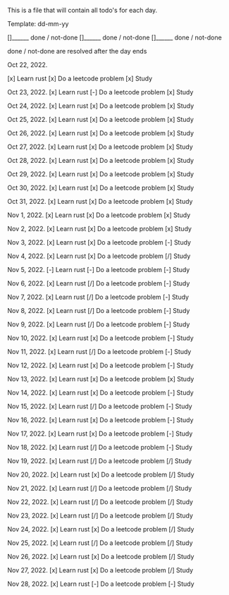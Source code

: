 
This is a file that will contain
all todo's for each day.

Template:
dd-mm-yy

[]______ done / not-done
[]______ done / not-done
[]______ done / not-done

done / not-done are resolved after
the day ends


Oct 22, 2022.

[x] Learn rust
[x] Do a leetcode problem
[x] Study


Oct 23, 2022.
[x] Learn rust
[-] Do a leetcode problem
[x] Study


Oct 24, 2022.
[x] Learn rust
[x] Do a leetcode problem
[x] Study


Oct 25, 2022.
[x] Learn rust
[x] Do a leetcode problem
[x] Study


Oct 26, 2022.
[x] Learn rust
[x] Do a leetcode problem
[x] Study


Oct 27, 2022.
[x] Learn rust
[x] Do a leetcode problem
[x] Study


Oct 28, 2022.
[x] Learn rust
[x] Do a leetcode problem
[x] Study


Oct 29, 2022.
[x] Learn rust
[x] Do a leetcode problem
[x] Study


Oct 30, 2022.
[x] Learn rust
[x] Do a leetcode problem
[x] Study


Oct 31, 2022.
[x] Learn rust
[x] Do a leetcode problem
[x] Study


Nov 1, 2022.
[x] Learn rust
[x] Do a leetcode problem
[x] Study


Nov 2, 2022.
[x] Learn rust
[x] Do a leetcode problem
[x] Study


Nov 3, 2022.
[x] Learn rust
[x] Do a leetcode problem
[-] Study


Nov 4, 2022.
[x] Learn rust
[x] Do a leetcode problem
[/] Study


Nov 5, 2022.
[-] Learn rust
[-] Do a leetcode problem
[-] Study


Nov 6, 2022.
[x] Learn rust
[/] Do a leetcode problem
[-] Study


Nov 7, 2022.
[x] Learn rust
[/] Do a leetcode problem
[-] Study


Nov 8, 2022.
[x] Learn rust
[/] Do a leetcode problem
[-] Study


Nov 9, 2022.
[x] Learn rust
[/] Do a leetcode problem
[-] Study


Nov 10, 2022.
[x] Learn rust
[x] Do a leetcode problem
[-] Study


Nov 11, 2022.
[x] Learn rust
[/] Do a leetcode problem
[-] Study


Nov 12, 2022.
[x] Learn rust
[x] Do a leetcode problem
[-] Study


Nov 13, 2022.
[x] Learn rust
[x] Do a leetcode problem
[x] Study


Nov 14, 2022.
[x] Learn rust
[x] Do a leetcode problem
[-] Study


Nov 15, 2022.
[x] Learn rust
[/] Do a leetcode problem
[-] Study


Nov 16, 2022.
[x] Learn rust
[x] Do a leetcode problem
[-] Study


Nov 17, 2022.
[x] Learn rust
[x] Do a leetcode problem
[-] Study


Nov 18, 2022.
[x] Learn rust
[/] Do a leetcode problem
[-] Study


Nov 19, 2022.
[x] Learn rust
[/] Do a leetcode problem
[/] Study


Nov 20, 2022.
[x] Learn rust
[x] Do a leetcode problem
[/] Study


Nov 21, 2022.
[x] Learn rust
[/] Do a leetcode problem
[/] Study


Nov 22, 2022.
[x] Learn rust
[/] Do a leetcode problem
[/] Study


Nov 23, 2022.
[x] Learn rust
[/] Do a leetcode problem
[/] Study


Nov 24, 2022.
[x] Learn rust
[x] Do a leetcode problem
[/] Study


Nov 25, 2022.
[x] Learn rust
[/] Do a leetcode problem
[/] Study


Nov 26, 2022.
[x] Learn rust
[x] Do a leetcode problem
[/] Study


Nov 27, 2022.
[x] Learn rust
[x] Do a leetcode problem
[/] Study


Nov 28, 2022.
[x] Learn rust
[-] Do a leetcode problem
[-] Study

